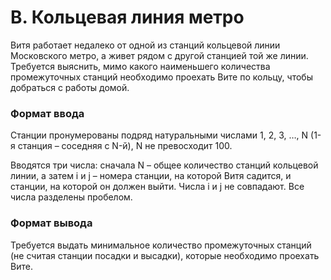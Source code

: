 # B. Кольцевая линия метро

Витя работает недалеко от одной из станций кольцевой линии Московского метро, а живет рядом с другой станцией той же линии. Требуется выяснить, мимо какого наименьшего количества промежуточных станций необходимо проехать Вите по кольцу, чтобы добраться с работы домой.

### Формат ввода
Станции пронумерованы подряд натуральными числами 1, 2, 3, …, N (1-я станция – соседняя с N-й), N не превосходит 100.

Вводятся три числа: сначала N – общее количество станций кольцевой линии, а затем i и j – номера станции, на которой Витя садится, и станции, на которой он должен выйти. Числа i и j не совпадают. Все числа разделены пробелом.

### Формат вывода
Требуется выдать минимальное количество промежуточных станций (не считая станции посадки и высадки), которые необходимо проехать Вите.

